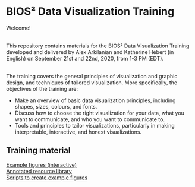 # BIOS² Data Visualization Training

Welcome!<br><br>

This repository contains materials for the BIOS² Data Visualization Training developed and delivered by Alex Arkilanian and Katherine Hébert (in English) on September 21st and 22nd, 2020, from 1-3 PM (EDT).<br><br>

The training covers the general principles of visualization and graphic design, and techniques of tailored visualization. More specifically, the objectives of the training are:<br>
* Make an overview of basic data visualization principles, including shapes, sizes, colours, and fonts.<br>
* Discuss how to choose the right visualization for your data, what you want to communicate, and who you want to communicate to. <br>
* Tools and principles to tailor visualizations, particularly in making interpretable, interactive, and honest visualizations. <br>

## Training material

[Example figures (interactive)](https://katherinehebert.github.io/BIOS2_DataViz/)<br>
[Annotated resource library](https://github.com/katherinehebert/BIOS2_DataViz/tree/master/docs)<br>
[Scripts to create example figures](https://github.com/katherinehebert/BIOS2_DataViz/tree/master/scripts)<br>
